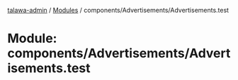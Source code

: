 [talawa-admin](../README.md) / [Modules](../modules.md) / components/Advertisements/Advertisements.test

# Module: components/Advertisements/Advertisements.test
